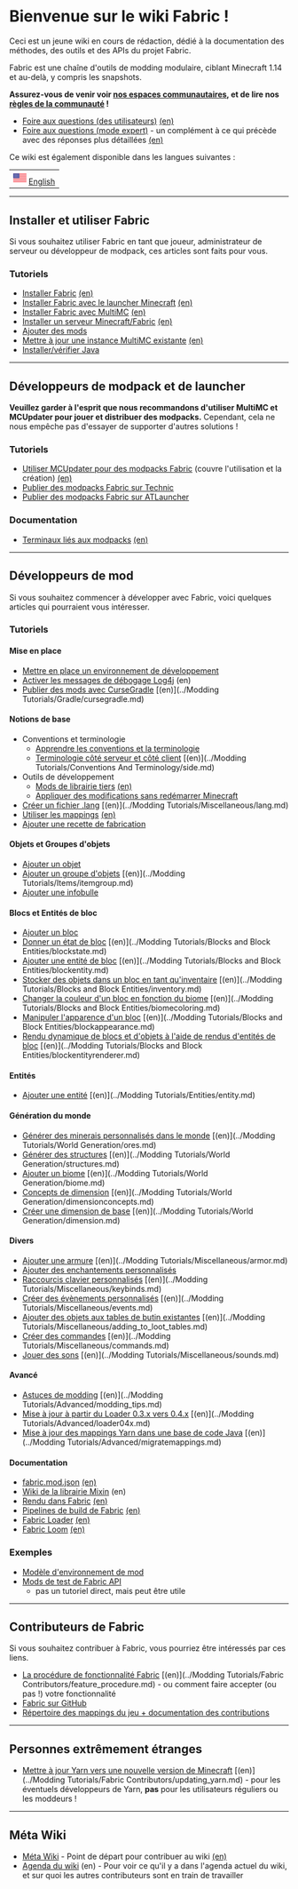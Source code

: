 # Bienvenue sur le wiki Fabric \!

Ceci est un jeune wiki en cours de rédaction, dédié à la documentation
des méthodes, des outils et des APIs du projet Fabric.

Fabric est une chaîne d'outils de modding modulaire, ciblant Minecraft
1.14 et au-delà, y compris les snapshots.

**Assurez-vous de venir voir [nos espaces
communautaires](https://fabricmc.net/discuss), et de lire nos [règles de
la communauté](../French/regles.md) \!**

- [Foire aux questions (des utilisateurs)](../fr/faq/utilisateur.md) [(en)](../FAQ/user.md)
- [Foire aux questions (mode expert)](../fr/faq/expert.md) - un complément
  à ce qui précède avec des réponses plus détaillées
  [(en)](../FAQ/expert.md)

Ce wiki est également disponible dans les langues suivantes :

|                                      |
| ------------------------------------ |
| ![](../images/usa_flag.png) [English](../start.md) |

-----

## Installer et utiliser Fabric

Si vous souhaitez utiliser Fabric en tant que joueur, administrateur de
serveur ou développeur de modpack, ces articles sont faits pour vous.

### Tutoriels

- [Installer Fabric](../French/installation.md) [(en)](../Setup/install.md)
- [Installer Fabric avec le launcher Minecraft](../French/tutoriel/installation_avec_launcher_minecraft.md)
  [(en)](../Setup/install_with_minecraft_launcher.md)
- [Installer Fabric avec MultiMC](../French/tutoriel/installation_avec_multimc.md)
  [(en)](../Setup/install_with_multimc.md)
- [Installer un serveur Minecraft/Fabric](../French/tutoriel/installation_serveur_minecraft_fabric.md)
  [(en)](../Setup/installing_minecraft_fabric_server.md)
- [Ajouter des mods](../French/tutoriel/ajouter_mods.md)
- [Mettre à jour une instance MultiMC existante](../French/tutoriel/mettre_a_jour_fabric_avec_launcher_multimc.md)
  [(en)](../Setup/updating_fabric_using_multimc_launcher.md)
- [Installer/vérifier Java](../French/tutoriel/installation_java.md)

-----

## Développeurs de modpack et de launcher

**Veuillez garder à l'esprit que nous recommandons d'utiliser MultiMC et
MCUpdater pour jouer et distribuer des modpacks.** Cependant, cela ne
nous empêche pas d'essayer de supporter d'autres solutions \!

### Tutoriels

- [Utiliser MCUpdater pour des modpacks Fabric](../French/tutoriel/modpacks_mcupdater.md) (couvre l'utilisation et la
  création) [(en)](../Modpacks/mcupdater_modpacks.md)
- [Publier des modpacks Fabric sur Technic](../French/tutoriel/modpacks_technic.md)
- [Publier des modpacks Fabric sur ATLauncher](../French/tutoriel/modpacks_atlauncher.md)

### Documentation

- [Terminaux liés aux modpacks](../fr/documentation/terminaux_modpacks.md) [(en)](../Documentation/modpack_related_endpoints.md)

-----

## Développeurs de mod

Si vous souhaitez commencer à développer avec Fabric, voici quelques
articles qui pourraient vous intéresser.

### Tutoriels

#### Mise en place

- [Mettre en place un environnement de développement](../French/tutoriel/mise_en_place.md)
- [Activer les messages de débogage Log4j](https://wiki.vg/Debugging)
  (en)
- [Publier des mods avec CurseGradle](../French/tutoriel/cursegradle.md) [(en)](../Modding Tutorials/Gradle/cursegradle.md)

#### Notions de base

- Conventions et terminologie
  - [Apprendre les conventions et la   terminologie](../French/tutoriel/termes.md)
  - [Terminologie côté serveur et côté client](../French/tutoriel/cotes.md)   [(en)](../Modding Tutorials/Conventions And Terminology/side.md)
- Outils de développement
  - [Mods de librairie tiers](../fr/documentation/librairies.md)   [(en)](../Documentation/libraries.md)
  - [Appliquer des modifications sans redémarrer   Minecraft](../French/tutoriel/appliquer_modifications.md)
- [Créer un fichier .lang](../French/tutoriel/lang.md) [(en)](../Modding Tutorials/Miscellaneous/lang.md)
- [Utiliser les mappings](../French/tutoriel/mappings.md) [(en)](../Documentation/mappings.md)
- [Ajouter une recette de fabrication](../French/tutoriel/recettes.md)

#### Objets et Groupes d'objets

- [Ajouter un objet](../French/tutoriel/objets.md)
- [Ajouter un groupe d'objets](../French/tutoriel/groupes_objets.md) [(en)](../Modding Tutorials/Items/itemgroup.md)
- [Ajouter une infobulle](../French/tutoriel/infobulles.md)

#### Blocs et Entités de bloc

- [Ajouter un bloc](../French/tutoriel/blocs.md)
- [Donner un état de bloc](../French/tutoriel/etats_de_bloc.md) [(en)](../Modding Tutorials/Blocks and Block Entities/blockstate.md)
- [Ajouter une entité de bloc](../French/tutoriel/entites_de_bloc.md) [(en)](../Modding Tutorials/Blocks and Block Entities/blockentity.md)
- [Stocker des objets dans un bloc en tant qu'inventaire](../French/tutoriel/inventaires.md) [(en)](../Modding Tutorials/Blocks and Block Entities/inventory.md)
- [Changer la couleur d'un bloc en fonction du biome](../French/tutoriel/coloration_biome.md)
  [(en)](../Modding Tutorials/Blocks and Block Entities/biomecoloring.md)
- [Manipuler l'apparence d'un bloc](../French/tutoriel/apparence_bloc.md) [(en)](../Modding Tutorials/Blocks and Block Entities/blockappearance.md)
- [Rendu dynamique de blocs et d'objets à l'aide de rendus d'entités de bloc](../French/tutoriel/rendus_entites_de_bloc.md)
  [(en)](../Modding Tutorials/Blocks and Block Entities/blockentityrenderer.md)

#### Entités

- [Ajouter une entité](../French/tutoriel/entites.md) [(en)](../Modding Tutorials/Entities/entity.md)

#### Génération du monde

- [Générer des minerais personnalisés dans le monde](../French/tutoriel/minerais.md) [(en)](../Modding Tutorials/World Generation/ores.md)
- [Générer des structures](../French/tutoriel/structures.md) [(en)](../Modding Tutorials/World Generation/structures.md)
- [Ajouter un biome](../French/tutoriel/biomes.md) [(en)](../Modding Tutorials/World Generation/biome.md)
- [Concepts de dimension](../French/tutoriel/concepts_dimension.md) [(en)](../Modding Tutorials/World Generation/dimensionconcepts.md)
- [Créer une dimension de base](../French/tutoriel/dimensions.md) [(en)](../Modding Tutorials/World Generation/dimension.md)

#### Divers

- [Ajouter une armure](../French/tutoriel/armures.md) [(en)](../Modding Tutorials/Miscellaneous/armor.md)
- [Ajouter des enchantements personnalisés](../French/tutoriel/enchantements.md)
- [Raccourcis clavier personnalisés](../French/tutoriel/raccourcis_clavier.md) [(en)](../Modding Tutorials/Miscellaneous/keybinds.md)
- [Créer des évènements personnalisés](../French/tutoriel/evenements.md) [(en)](../Modding Tutorials/Miscellaneous/events.md)
- [Ajouter des objets aux tables de butin existantes](../French/tutoriel/ajouts_dans_tables_de_butin.md)
  [(en)](../Modding Tutorials/Miscellaneous/adding_to_loot_tables.md)
- [Créer des commandes](../French/tutoriel/commandes.md) [(en)](../Modding Tutorials/Miscellaneous/commands.md)
- [Jouer des sons](../French/tutoriel/sons.md) [(en)](../Modding Tutorials/Miscellaneous/sounds.md)

#### Avancé

- [Astuces de modding](../French/tutoriel/astuces_modding.md) [(en)](../Modding Tutorials/Advanced/modding_tips.md)
- [Mise à jour à partir du Loader 0.3.x vers 0.4.x](../French/tutoriel/loader_0.4) [(en)](../Modding Tutorials/Advanced/loader04x.md)
- [Mise à jour des mappings Yarn dans une base de code Java](../French/tutoriel/migratemappings.md)
  [(en)](../Modding Tutorials/Advanced/migratemappings.md)

#### Documentation

- [fabric.mod.json](../fr/documentation/fabric_mod_json.md) [(en)](../Documentation/fabric_mod_json.md)
- [Wiki de la librairie Mixin](https://github.com/SpongePowered/Mixin/wiki) (en)
- [Rendu dans Fabric](../fr/documentation/rendu.md) [(en)](../Documentation/rendering.md)
- [Pipelines de build de Fabric](../fr/documentation/pipelines_build.md) [(en)](../Documentation/build_pipelines.md)
- [Fabric Loader](../fr/documentation/fabric_loader.md) [(en)](../Documentation/fabric_loader.md)
- [Fabric Loom](../fr/documentation/fabric_loom.md) [(en)](../Documentation/fabric_loom.md)

### Exemples

- [Modèle d'environnement de mod](https://github.com/FabricMC/fabric-example-mod)
- [Mods de test de Fabric API](https://github.com/FabricMC/fabric/tree/master/fabric-testmods/java/net/fabricmc/fabric)
  - pas un tutoriel direct, mais peut être utile

-----

## Contributeurs de Fabric

Si vous souhaitez contribuer à Fabric, vous pourriez être intéressés par
ces liens.

- [La procédure de fonctionnalité Fabric](../French/tutoriel/procedure_fonctionnalite.md)
  [(en)](../Modding Tutorials/Fabric Contributors/feature_procedure.md) - ou comment faire accepter (ou
  pas \!) votre fonctionnalité
- [Fabric sur GitHub](https://github.com/FabricMC)
- [Répertoire des mappings du jeu + documentation des contributions](https://github.com/FabricMC/yarn)

-----

## Personnes extrêmement étranges

- [Mettre à jour Yarn vers une nouvelle version de Minecraft](../French/tutoriel/mettre_a_jour_yarn.md)
  [(en)](../Modding Tutorials/Fabric Contributors/updating_yarn.md) - pour les éventuels développeurs de
  Yarn, **pas** pour les utilisateurs réguliers ou les moddeurs \!

-----

## Méta Wiki

- [Méta Wiki](../French/meta_wiki.md) - Point de départ pour contribuer au wiki [(en)](../wiki_meta.md)
- [Agenda du wiki](../wiki/agenda.md) (en) - Pour voir ce qu'il y a dans
  l'agenda actuel du wiki, et sur quoi les autres contributeurs sont
  en train de travailler

